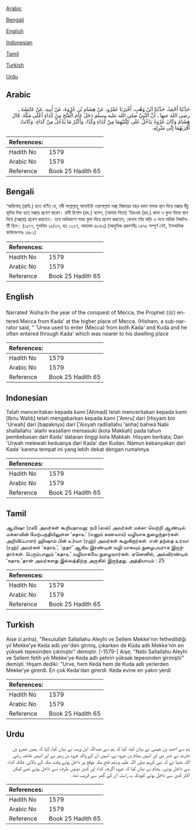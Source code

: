 [Arabic](#arabic)

[Bengali](#bengali)

[English](#english)

[Indonesian](#indonesian)

[Tamil](#tamil)

[Turkish](#turkish)

[Urdu](#urdu)

## Arabic


<div dir="rtl" lang="ar" style={{fontSize:'larger',backgroundColor:'#f8f9fa',padding:20}}>
حَدَّثَنَا أَحْمَدُ، حَدَّثَنَا ابْنُ وَهْبٍ، أَخْبَرَنَا عَمْرٌو، عَنْ هِشَامِ بْنِ عُرْوَةَ، عَنْ أَبِيهِ، عَنْ عَائِشَةَ ـ رضى الله عنها ـ أَنَّ النَّبِيَّ صلى الله عليه وسلم دَخَلَ عَامَ الْفَتْحِ مِنْ كَدَاءٍ أَعْلَى مَكَّةَ‏.‏ قَالَ هِشَامٌ وَكَانَ عُرْوَةُ يَدْخُلُ عَلَى كِلْتَيْهِمَا مِنْ كَدَاءٍ وَكُدًا، وَأَكْثَرُ مَا يَدْخُلُ مِنْ كَدَاءٍ، وَكَانَتْ أَقْرَبَهُمَا إِلَى مَنْزِلِهِ‏.‏
</div>
<div style={{backgroundColor:'#f8f9fa',padding:20, marginBottom: 10}}><table> <thead> <tr> <th>References:</th> <th></th> </tr> </thead> <tbody><tr><td>Hadith No</td><td>1579</td></tr><tr><td>Arabic No</td><td>1579</td></tr><tr><td>Reference</td><td>Book 25 Hadith 65</td></tr></tbody></table></div>

## Bengali


<div dir="ltr" lang="bn" style={{fontSize:'larger',backgroundColor:'#f8f9fa',padding:20}}>
‘আয়িশাহ্ (রাযি.) হতে বর্ণিত যে, নবী সাল্লাল্লাহু আলাইহি ওয়াসাল্লাম মক্কা্ বিজয়ের বছর কাদা নামক স্থান দিয়ে মক্কার উঁচু ভূমির দিক হতে মক্কা্য় প্রবেশ করেন। রাবী হিশাম (রহ.) বলেন, (আমার পিতা) ‘উরওয়া (রহ.) কাদা ও কুদা উভয় স্থান দিয়ে (মক্কা্য়) প্রবেশ করতেন। তবে অধিকাংশ সময় কুদা দিয়ে প্রবেশ করতেন, কেননা তাঁর বাড়ি এ পথে অধিক নিকটবর্তী ছিল। (১৫৭৭, মুসলিম ১৫/৩৭, হাঃ ১২৫৭, আহমাদ ৪৮৪৩) (আধুনিক প্রকাশনীঃ ১৪৭৫ সম্পূর্ণ নেই, ইসলামিক ফাউন্ডেশনঃ ১৪৮১)
</div>
<div style={{backgroundColor:'#f8f9fa',padding:20, marginBottom: 10}}><table> <thead> <tr> <th>References:</th> <th></th> </tr> </thead> <tbody><tr><td>Hadith No</td><td>1579</td></tr><tr><td>Arabic No</td><td>1579</td></tr><tr><td>Reference</td><td>Book 25 Hadith 65</td></tr></tbody></table></div>

## English


<div dir="ltr" lang="en" style={{fontSize:'larger',backgroundColor:'#f8f9fa',padding:20}}>
Narrated 'Aisha:In the year of the conquest of Mecca, the Prophet (ﷺ) entered Mecca from Kada' at the higher place of Mecca. (Hisham, a sub-narrator said, " 'Urwa used to enter (Mecca) from both Kada' and Kuda and he often entered through Kada' which was nearer to his dwelling place
</div>
<div style={{backgroundColor:'#f8f9fa',padding:20, marginBottom: 10}}><table> <thead> <tr> <th>References:</th> <th></th> </tr> </thead> <tbody><tr><td>Hadith No</td><td>1579</td></tr><tr><td>Arabic No</td><td>1579</td></tr><tr><td>Reference</td><td>Book 25 Hadith 65</td></tr></tbody></table></div>

## Indonesian


<div dir="ltr" lang="id" style={{fontSize:'larger',backgroundColor:'#f8f9fa',padding:20}}>
Telah menceritakan kepada kami [Ahmad] telah menceritakan kepada kami [Ibnu Wahb] telah mengabarkan kepada kami ['Amru] dari [Hisyam bin 'Urwah] dari [bapaknya] dari ['Aisyah radliallahu 'anha] bahwa Nabi shallallahu 'alaihi wasallam memasuki (kota Makkah) pada tahun pembebasan dari Kada' dataran tinggi kota Makkah. Hisyam berkata; Dan 'Urwah melewati keduanya dari Kada' dan Kudan. Namun kebanyakan dari Kada' karena tempat ini yang lebih dekat dengan rumahnya
</div>
<div style={{backgroundColor:'#f8f9fa',padding:20, marginBottom: 10}}><table> <thead> <tr> <th>References:</th> <th></th> </tr> </thead> <tbody><tr><td>Hadith No</td><td>1579</td></tr><tr><td>Arabic No</td><td>1579</td></tr><tr><td>Reference</td><td>Book 25 Hadith 65</td></tr></tbody></table></div>

## Tamil


<div dir="ltr" lang="ta" style={{fontSize:'larger',backgroundColor:'#f8f9fa',padding:20}}>
ஆயிஷா (ரலி) அவர்கள் கூறியதாவது: நபி (ஸல்) அவர்கள் மக்கா வெற்றி ஆண்டில் மக்காவின் மேற்பகுதியிலுள்ள ‘கதாஉ’ (எனும் கணவாய்) வழியாக நுழைந்தார்கள். அறிவிப்பாளர் ஹிஷாம் பின் உர்வா (ரஹ்) அவர்கள் கூறுகிறார்கள். என் தந்தை உர்வா (ரஹ்) அவர்கள் ‘கதாஉ’, ‘குதா’ ஆகிய இரண்டின் வழி யாகவும் நுழைபவராக இருந்தார்கள். பெரும்பாலும் ‘கதாஉ’ வழியாகவே நுழைவார்கள். ஏனெனில், அவ்விரண்டில் ‘கதாஉ’தான் அவர்களது இல்லத்திற்கு அருகில் இருந்தது. அத்தியாயம் : 25
</div>
<div style={{backgroundColor:'#f8f9fa',padding:20, marginBottom: 10}}><table> <thead> <tr> <th>References:</th> <th></th> </tr> </thead> <tbody><tr><td>Hadith No</td><td>1579</td></tr><tr><td>Arabic No</td><td>1579</td></tr><tr><td>Reference</td><td>Book 25 Hadith 65</td></tr></tbody></table></div>

## Turkish


<div dir="ltr" lang="tr" style={{fontSize:'larger',backgroundColor:'#f8f9fa',padding:20}}>
Aişe (r.anha), "Resulullah Sallallahu Aleyhi ve Sellem Mekke'nin fethedildiği yıl Mekke'ye Keda adlı yer'den girmiş, çıkarken de Küda adlı Mekke'nin en yüksek tepesinden çıkmıştır" demiştir. [-1579-] Aişe, "Nebi Sallallahu Aleyhi ve Sellem fetih yılı Mekke'ye Keda adlı şehrin yüksek tepesinden girmiştir" demişti. Hişam dediki: "Urve, hem Keda hem de Kuda adlı yerlerden Mekke'ye girerdi. En çok Keda'dan girerdi. Keda evine en yakın yerdi
</div>
<div style={{backgroundColor:'#f8f9fa',padding:20, marginBottom: 10}}><table> <thead> <tr> <th>References:</th> <th></th> </tr> </thead> <tbody><tr><td>Hadith No</td><td>1579</td></tr><tr><td>Arabic No</td><td>1579</td></tr><tr><td>Reference</td><td>Book 25 Hadith 65</td></tr></tbody></table></div>

## Urdu


<div dir="rtl" lang="ur" style={{fontSize:'larger',backgroundColor:'#f8f9fa',padding:20}}>
ہم سے احمد بن عیسیٰ نے بیان کیا، کہا کہ ہم سے عبداللہ ابن وہب نے بیان کیا، کہا کہ ہمیں عمرو بن حارث نے خبر دی اور انہیں ہشام بن عروہ نے، انہیں ان کے والد عروہ بن زبیر نے اور انہیں عائشہ رضی اللہ عنہا نے کہ نبی کریم صلی اللہ علیہ وسلم فتح مکہ موقع پر داخل ہوتے وقت مکہ کے بالائی علاقہ کداء سے داخل ہوئے۔ ہشام نے بیان کیا کہ عروہ اگرچہ کداء اور کدیٰ دونوں طرف سے داخل ہوتے تھے لیکن اکثر کدیٰ سے داخل ہوتے کیونکہ یہ راستہ ان کے گھر سے قریب تھا۔
</div>
<div style={{backgroundColor:'#f8f9fa',padding:20, marginBottom: 10}}><table> <thead> <tr> <th>References:</th> <th></th> </tr> </thead> <tbody><tr><td>Hadith No</td><td>1579</td></tr><tr><td>Arabic No</td><td>1579</td></tr><tr><td>Reference</td><td>Book 25 Hadith 65</td></tr></tbody></table></div>